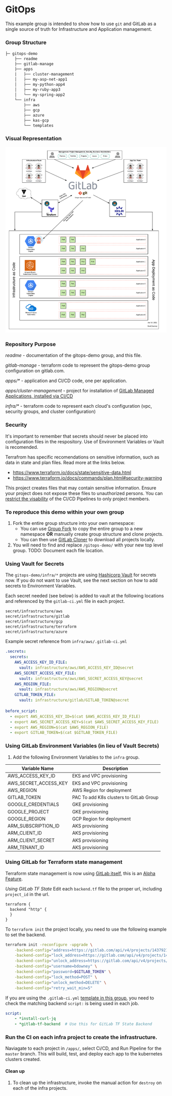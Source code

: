 # GitOps

This example group is intended to show how to use `git` and GitLab as a single 
source of truth for Infrastructure and Application management.

### Group Structure
```
├─ gitops-demo
    ├── readme
    ├── gitlab-manage
    ├── apps
    |   ├── cluster-management
    │   ├── my-asp-net-app1
    │   ├── my-python-app4
    │   ├── my-ruby-app3
    │   └── my-spring-app2
    └── infra
        ├── aws
        ├── gcp
        ├── azure
        ├── kas-gcp
        └── templates
```

### Visual Representation
![GitOps-Demo.png](GitOps-Demo.png)

### Repository Purpose

*readme* - documentation of the gitops-demo group, and this file.

*gitlab-manage* - terraform code to represent the gitops-demo group configuration on gitlab.com.

*apps/\** - application and CI/CD code, one per application.

*apps/cluster-management* - project for installation of [GitLab Managed Applications, installed via CI/CD](https://docs.gitlab.com/ee/user/clusters/applications.html#install-using-gitlab-ci-alpha)

*infra/\** - terraform code to represent each cloud's configuration (vpc, security groups, and cluster configuration)

### Security
It's important to remember that secrets should never be placed into configuration files in the respository. Use of Environment Variables or Vault is recomended. 

Terrafrom has specific recomendations on sensitive information, such as data in state and plan files. Read more at the links below.
* https://www.terraform.io/docs/state/sensitive-data.html
* https://www.terraform.io/docs/commands/plan.html#security-warning

This project creates files that may contain sensitive information. Ensure your project does not expose these files to unauthorized persons. You can [restrict the visability](https://docs.gitlab.com/ee/user/project/settings/#sharing-and-permissions) of the CI/CD Pipelines to only project members. 


### To reproduce this demo within your own group
1. Fork the entire group structure into your own namespace:
   * You can use [Group Fork](https://gitlab.com/bdowney/gitlab-group-fork) to copy the entire group to a new namespace **OR** manually create group structure and clone projects.
   * You can then use [GitLab Cloner](https://gitlab.com/mtcs.io/gitlab-cloner) to download all projects locally.
1. You will need to find and replace `/gitops-demo/` with your new top level group.
TODO: Document each file location.

### Using Vault for Secrets
The `gitops-demo/infra/*` projects are using [Hashicorp Vault](https://www.vaultproject.io/) for secrets now. If you do not want to use Vault, see the next section on how to add secrets to Environment Variables.

Each secret needed (see below) is added to vault at the following locations and referenced by the `gitlab-ci.yml` file in each project. 
```
secret/infrastructure/aws
secret/infrastructure/gitlab
secret/infrastructure/gcp
secret/infrastructure/terraform
secret/infrastructure/azure
```

Example secret reference from `infra/aws/.gitlab-ci.yml`
```yaml
.secrets:
  secrets:
    AWS_ACCESS_KEY_ID_FILE:
      vault: infrastructure/aws/AWS_ACCESS_KEY_ID@secret
    AWS_SECRET_ACCESS_KEY_FILE:
      vault: infrastructure/aws/AWS_SECRET_ACCESS_KEY@secret
    AWS_REGION_FILE:
      vault: infrastructure/aws/AWS_REGION@secret
    GITLAB_TOKEN_FILE:
      vault: infrastructure/gitlab/GITLAB_TOKEN@secret

before_script:
  - export AWS_ACCESS_KEY_ID=$(cat $AWS_ACCESS_KEY_ID_FILE)
  - export AWS_SECRET_ACCESS_KEY=$(cat $AWS_SECRET_ACCESS_KEY_FILE)
  - export AWS_REGION=$(cat $AWS_REGION_FILE)
  - export GITLAB_TOKEN=$(cat $GITLAB_TOKEN_FILE)
```

### Using GitLab Environment Variables (in lieu of Vault Secrets)
1. Add the following Environment Variables to the `infra` group.

| Variable Name | Description |
| ------ | ------ |
| AWS_ACCESS_KEY_ID | EKS and VPC provisioning |
| AWS_SECRET_ACCESS_KEY | EKS and VPC provisioning |
| AWS_REGION | AWS Region for deployment |
| GITLAB_TOKEN | PAC To add K8s clusters to GitLab Group |
| GOOGLE_CREDENTIALS | GKE provisioning |
| GOOGLE_PROJECT | GKE provisioning |
| GOOGLE_REGION | GCP Region for deployment |
| ARM_SUBSCRIPTION_ID | AKS provisioning |
| ARM_CLIENT_ID | AKS provisioning |
| ARM_CLIENT_SECRET | AKS provisioning |
| ARM_TENANT_ID | AKS provisioning |

### Using GitLab for Terraform state management
Terraform state management is now using [GitLab itself](https://docs.gitlab.com/ee/user/infrastructure/index.html), this is an [Alpha Feature](https://docs.gitlab.com/ee/administration/terraform_state.html). 

*Using GitLab TF State*
Edit each `backend.tf` file to the proper url, including `project_id` in the url. 
```hcl
terraform {
  backend "http" {
  }
}
```

To `terraform init` the project locally, you need to use the following example to set the backend.
```bash
terraform init -reconfigure -upgrade \
    -backend-config="address=https://gitlab.com/api/v4/projects/14379212/terraform/state/production" \
    -backend-config="lock_address=https://gitlab.com/api/v4/projects/14379212/terraform/state/production/lock" \
    -backend-config="unlock_address=https://gitlab.com/api/v4/projects/14379212/terraform/state/production/lock" \
    -backend-config="username=bdowney" \
    -backend-config="password=$GITLAB_TOKEN" \
    -backend-config="lock_method=POST" \
    -backend-config="unlock_method=DELETE" \
    -backend-config="retry_wait_min=5"
```


If you are using the `.gitlab-ci.yml` [template in this group](https://gitlab.com/gitops-demo/infra/templates/-/blob/master/terraform.gitlab-ci.yml), you need to check the matching backend `script:` is being used in each job. 

```yaml
script:
    - *install-curl-jq
    - *gitlab-tf-backend  # Use this for GitLab TF State Backend
```


### Run the CI on each infra project to create the infrastructure.
Naviagate to each project in `/apps/`, select Ci/CD, and Run Pipeline for the `master` branch. This will build, test, and deploy each app to the kubernetes clusters created. 


#### Clean up
1. To clean up the infrastructure, invoke the manual action for `destroy` on each of the infra projects.

